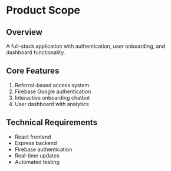 # Product Scope

## Overview
A full-stack application with authentication, user onboarding, and dashboard functionality.

## Core Features
1. Referral-based access system
2. Firebase Google authentication
3. Interactive onboarding chatbot
4. User dashboard with analytics

## Technical Requirements
- React frontend
- Express backend
- Firebase authentication
- Real-time updates
- Automated testing
